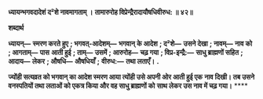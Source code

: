 **ध्यायन्भगवदादेशं द²शे नावमागताम् ।** **तामारुरोह विप्रेन्द्रैरादायौषधिवीरुध: ॥ ४२॥** 

**शब्दार्थ** 

**ध्यायन्—** **स्मरण करते हुए** **; भगवत्-आदेशम्—** **भगवान् के आदेश** **; द²शे—** **उसने देखा** **; नावम्—** **नाव को** **; आगताम्—** **पास** **आती हुई** **; ताम्—** **उसमें** **; आरुरोह—** **चढ़ गया** **; विप्र-इन्द्रै:—** **साधु ब्राह्मणों सहित** **; आदाय—** **लेकर** **; औषधि—** **औषधियाँ** **;** **वीरुध:—** **तथा लताएँ।** **.** 

**ज्योंही सत्यव्रत को भगवान् का आदेश स्मरण आया त्योंही उसे अपनी ओर आती हुई एक** **नाव दिखी। तब उसने वनस्पतियों तथा लताओं को एकत्र किया और वह साधु ब्राह्मणों को** **साथ लेकर उस नाव में चढ़ गया।** **** 